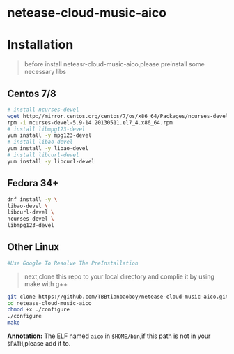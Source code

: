 # netease-cloud-music-aico
# Installation
> before install neteasr-cloud-music-aico,please preinstall some necessary libs 
## Centos 7/8
```sh
# install ncurses-devel
wget http://mirror.centos.org/centos/7/os/x86_64/Packages/ncurses-devel-5.9-14.20130511.el7_4.x86_64.rpm
rpm -i ncurses-devel-5.9-14.20130511.el7_4.x86_64.rpm
# install libmpg123-devel
yum install -y mpg123-devel
# install libao-devel
yum install -y libao-devel 
# install libcurl-devel
yum install -y libcurl-devel
```
## Fedora 34+
```sh
dnf install -y \
libao-devel \
libcurl-devel \
ncurses-devel \
libmpg123-devel
```
## Other Linux 
```sh
#Use Google To Resolve The PreInstallation
```
> next,clone this repo to your local directory and complie it by using make with g++
```sh
git clone https://github.com/TBBtianbaoboy/netease-cloud-music-aico.git
cd netease-cloud-music-aico
chmod +x ./configure
./configure
make
```
**Annotation:** The ELF named `aico` in `$HOME/bin`,if this path is not in your `$PATH`,please add it to.
